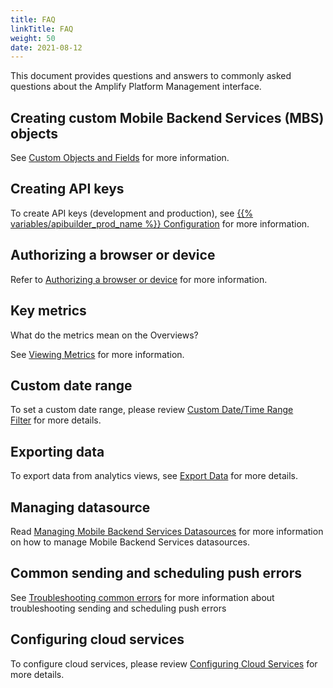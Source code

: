 ```yaml
---
title: FAQ
linkTitle: FAQ
weight: 50
date: 2021-08-12
---
```


This document provides questions and answers to commonly asked questions about the Amplify Platform Management interface.

## Creating custom Mobile Backend Services (MBS) objects

See [Custom Objects and Fields](/docs/management_guide/managing_applications/managing_mobile_backend_services_datasources/managing_mobile_backend_services_data_objects/) for more information.

## Creating API keys

To create API keys (development and production), see [{{% variables/apibuilder_prod_name %}} Configuration](https://docs.axway.com/bundle/API_Builder_4x_allOS_en/page/project_configuration.html) for more information.

## Authorizing a browser or device

Refer to [Authorizing a browser or device](/docs/getting_started_with_amplify_platform_management/) for more information.

## Key metrics

What do the metrics mean on the Overviews?

See [Viewing Metrics](/docs/management_guide/managing_applications/viewing_metrics/) for more information.

## Custom date range

To set a custom date range, please review [Custom Date/Time Range Filter](/docs/management_guide/managing_applications/viewing_analytics/) for more details.

## Exporting data

To export data from analytics views, see [Export Data](/docs/management_guide/managing_applications/viewing_analytics/) for more details.

## Managing datasource

Read [Managing Mobile Backend Services Datasources](/docs/management_guide/managing_applications/managing_mobile_backend_services_datasources/) for more information on how to manage Mobile Backend Services datasources.

## Common sending and scheduling push errors

See [Troubleshooting common errors](/docs/management_guide/managing_applications/managing_mobile_backend_services_datasources/sending_and_scheduling_push_notifications/) for more information about troubleshooting sending and scheduling push errors

## Configuring cloud services

To configure cloud services, please review [Configuring Cloud Services](/docs/management_guide/managing_applications/managing_mobile_backend_services_datasources/configuring_cloud_services/) for more details.